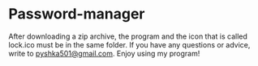 # Password-manager
After downloading a zip archive, the program and the icon that is called lock.ico must be in the same folder. If you have any questions or adviсe, write to pyshka501@gmail.com. Enjoy using my program!
